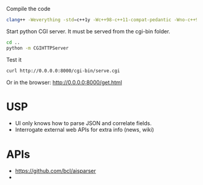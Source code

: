 Compile the code
```bash
clang++ -Weverything -std=c++1y -Wc++98-c++11-compat-pedantic -Wno-c++98-compat -o cgi-bin/serve.cgi serve.cpp
```

Start python CGI server. It must be served from the cgi-bin folder.
```bash
cd ..
python -m CGIHTTPServer
```

Test it
```bash
curl http://0.0.0.0:8000/cgi-bin/serve.cgi
```

Or in the browser: http://0.0.0.0:8000/get.html

# USP
- UI only knows how to parse JSON and correlate fields.
- Interrogate external web APIs for extra info (news, wiki)

# APIs
- https://github.com/bcl/aisparser
- 
